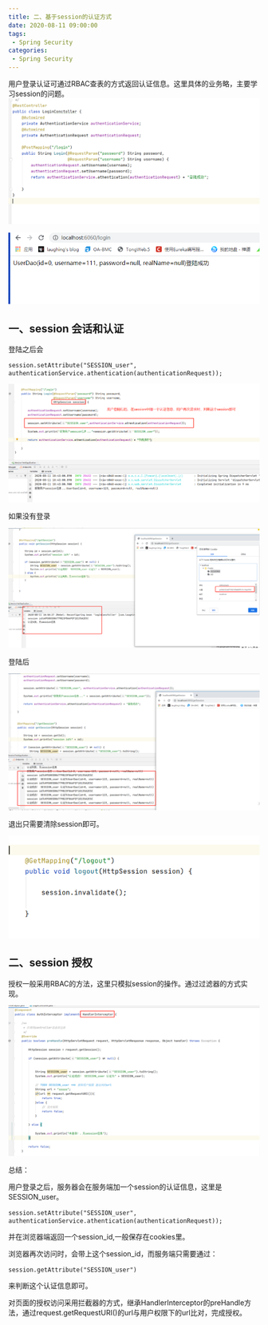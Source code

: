 ```yaml
---
title: 二、基于session的认证方式
date: 2020-08-11 09:00:00
tags:
 - Spring Security
categories:
 - Spring Security
---
```




用户登录认证可通过RBAC查表的方式返回认证信息。这里具体的业务略，主要学习session的问题。
![image-20200811103335479](./image-20200811103335479.png)



![image-20200811103511582](./image-20200811103511582.png)



## 一、session 会话和认证

登陆之后会

```
session.setAttribute("SESSION_user", authenticationService.athentication(authenticationRequest));
```

![image-20200811104501968](./image-20200811104501968.png)



如果没有登录

![image-20200811105123767](./image-20200811105123767.png)

登陆后

![image-20200811105405772](./image-20200811105405772.png)



退出只需要清除session即可。

![image-20200811105530464](./image-20200811105530464.png)





## 二、session 授权

授权一般采用RBAC的方法，这里只模拟session的操作。通过过滤器的方式实现。



![image-20200811110755969](./image-20200811110755969.png)





总结：

用户登录之后，服务器会在服务端加一个session的认证信息，这里是SESSION_user。

```
session.setAttribute("SESSION_user", authenticationService.athentication(authenticationRequest));
```

并在浏览器端返回一个session_id,一般保存在cookies里。

浏览器再次访问时，会带上这个session_id，而服务端只需要通过：

```
session.getAttribute("SESSION_user")
```

来判断这个认证信息即可。

对页面的授权访问采用拦截器的方式，继承HandlerInterceptor的preHandle方法，通过request.getRequestURI()的url与用户权限下的url比对，完成授权。





























